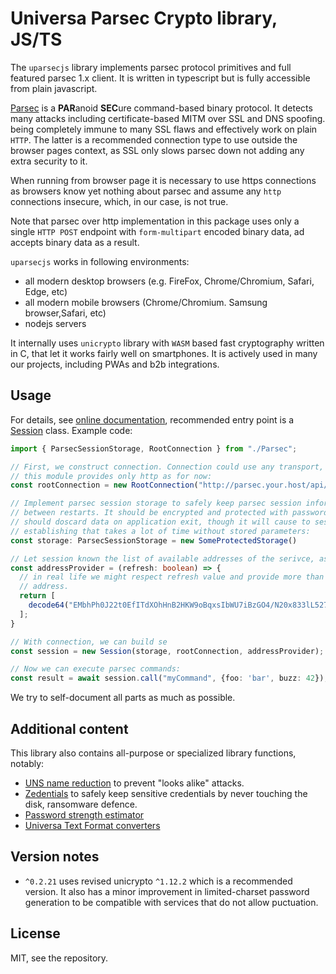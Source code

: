 # Universa Parsec Crypto library, JS/TS

The `uparsecjs` library implements parsec protocol primitives and full
featured parsec 1.x client. It is written in typescript but is fully accessible from
plain javascript.

[Parsec](https://kb.universablockchain.com/parsec_1_specifications/303#) is a
 <b>PAR</b>anoid <b>SEC</b>ure command-based binary protocol. It detects many attacks 
including certificate-based MITM over SSL and DNS spoofing. being completely immune to many 
SSL flaws and effectively work on plain `HTTP`. The latter is a recommended connection type
to use outside the browser pages context, as SSL only slows parsec down not adding any extra security to it.

When running from browser page it is necessary to use https connections as browsers
know yet nothing about parsec and assume any `http` connections insecure, which,
in our case, is not true.

Note that parsec over http implementation in this package uses only a single 
`HTTP POST` endpoint with `form-multipart` encoded binary data, ad accepts binary
data as a result.

`uparsecjs` works in following environments:

- all modern desktop browsers (e.g. FireFox, Chrome/Chromium, Safari, Edge, etc)
- all modern mobile browsers (Chrome/Chromium. Samsung browser,Safari, etc)
- nodejs servers

It internally uses `unicrypto` library with `WASM` based fast cryptography written
in C, that let it works fairly well on smartphones. It is actively used in many
our projects, including PWAs and b2b integrations.

## Usage

For details, see [online documentation](https://kb.universablockchain.com/system/static/uparsecjs/index.html), 
recommended entry point is a [Session](https://kb.universablockchain.com/system/static/uparsecjs/classes/_parsecsession_.session.html)
class. Example code:

~~~ts
import { ParsecSessionStorage, RootConnection } from "./Parsec";

// First, we construct connection. Connection could use any transport, but
// this module provides only http as for now:
const rootConnection = new RootConnection("http://parsec.your.host/api/p1");

// Implement parsec session storage to safely keep parsec session information
// between restarts. It should be encrypted and protected with password, or
// should doscard data on application exit, though it will cause to session re-
// establishing that takes a lot of time without stored parameters:
const storage: ParsecSessionStorage = new SomeProtectedStorage()

// Let session known the list of available addresses of the serivce, as for 1.1:
const addressProvider = (refresh: boolean) => {
  // in real life we might respect refresh value and provide more than one 
  // address.
  return [
    decode64("EMbhPh0J22t0EfITdXOhHnB2HKW9oBqxsIbWU7iBzGO4/N20x833lL527PBvV/ZSUnROnqs=")
  ];
}

// With connection, we can build se 
const session = new Session(storage, rootConnection, addressProvider);

// Now we can execute parsec commands:
const result = await session.call("myCommand", {foo: 'bar', buzz: 42});
~~~

We try to self-document all parts as much as possible.

## Additional content

This library also contains all-purpose or specialized library functions, notably:

- [UNS name reduction](https://kb.universablockchain.com/system/static/uparsecjs/modules/_uns_.html) to prevent "looks alike" attacks. 
- [Zedentials](https://kb.universablockchain.com/system/static/uparsecjs/modules/_uns_.html) to safely keep sensitive credentials by never touching the disk, ransomware defence. 
- [Password strength estimator](https://kb.universablockchain.com/system/static/uparsecjs/classes/_passwords_.passwords.html#estimatebitstrength)
- [Universa Text Format converters](https://kb.universablockchain.com/system/static/uparsecjs/modules/_text_tools_.html)

## Version notes

- `^0.2.21` uses revised unicrypto `^1.12.2` which is a recommended version. It also has a minor improvement in limited-charset password generation to be compatible with services that do not allow puctuation.

## License 

MIT, see the repository.
